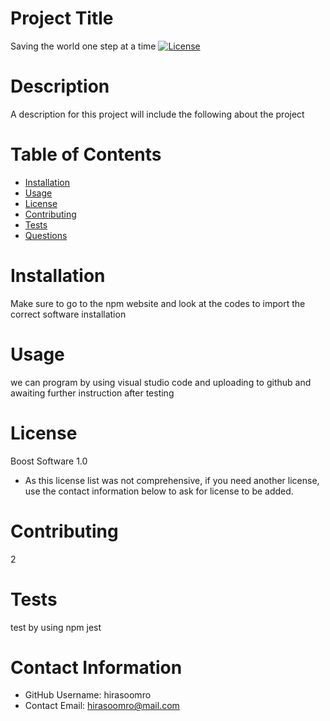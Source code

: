 
# Project Title
Saving the world one step at a time
[![License](https://img.shields.io/badge/License-Boost%201.0-lightblue.svg)](https://www.boost.org/LICENSE_1_0.txt)

# Description
A description for this project will include the following about the project 

# Table of Contents 
* [Installation](#-Installation)
* [Usage](#-Usage)
* [License](#-Installation)
* [Contributing](#-Contributing)
* [Tests](#-Tests)
* [Questions](#-Contact-Information)
    
# Installation
Make sure to go to the npm website and look at the codes to import the correct software installation

# Usage
we can program by using visual studio code and uploading to github and awaiting further instruction after testing

# License 
Boost Software 1.0
* As this license list was not comprehensive, if you need another license, use the contact information below to ask for license to be added. 

# Contributing 
2

# Tests
test by using npm jest

# Contact Information 
* GitHub Username: hirasoomro
* Contact Email: hirasoomro@mail.com

